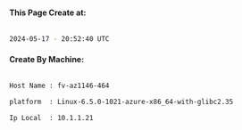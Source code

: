
   
#### This Page Create at:

```bash

2024-05-17 - 20:52:40 UTC

```

#### Create By Machine:

```bash

Host Name : fv-az1146-464

platform  : Linux-6.5.0-1021-azure-x86_64-with-glibc2.35

Ip Local  : 10.1.1.21

```

